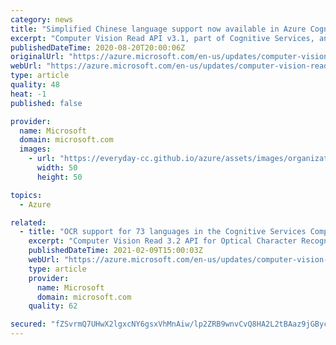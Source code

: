 ```yaml
---
category: news
title: "Simplified Chinese language support now available in Azure Cognitive Services Computer Vision public preview"
excerpt: "Computer Vision Read API v3.1, part of Cognitive Services, announces its public preview with support for Simplified Chinese language."
publishedDateTime: 2020-08-20T20:00:06Z
originalUrl: "https://azure.microsoft.com/en-us/updates/computer-vision-read-31-public-preview-adds-simplified-chinese-ocr/"
webUrl: "https://azure.microsoft.com/en-us/updates/computer-vision-read-31-public-preview-adds-simplified-chinese-ocr/"
type: article
quality: 48
heat: -1
published: false

provider:
  name: Microsoft
  domain: microsoft.com
  images:
    - url: "https://everyday-cc.github.io/azure/assets/images/organizations/microsoft.com-50x50.jpg"
      width: 50
      height: 50

topics:
  - Azure

related:
  - title: "OCR support for 73 languages in the Cognitive Services Computer Vision public preview"
    excerpt: "Computer Vision Read 3.2 API for Optical Character Recognition (OCR), part of Cognitive Services, announces its public preview with support for Simplified Chinese, Traditional Chinese, Japanese, and Korean, and several Latin languages, with option to use the cloud service or deploy the Docker container"
    publishedDateTime: 2021-02-09T15:00:03Z
    webUrl: "https://azure.microsoft.com/en-us/updates/computer-vision-read-ocr-languages-update-preview/"
    type: article
    provider:
      name: Microsoft
      domain: microsoft.com
    quality: 62

secured: "fZSvrmQ7UHwX2lgxcNY6gsxVhMnAiw/lp2ZRB9wnvCvQ8HA2L2tBAaz9jGBycTzPkcdD3Ks61ENJgiaaj8e/TSvZ7BH4JKRRSeuVDByC3lFluvHhuYmLiN3I4C71dFWznQFKwSwEuCt7c1NHxlLb42R/+oDlNC77KqB0JIP/g6pTd6zLFcD2aJJAHESIskQZBg8sJ9+TK/Oyoa1BYDKA3bNuCKPc7Ivx/6Vy6nOrdaJdwvzTkPUmlaNRGCg7RXDh0swMekBZcXUL5KKpF41hED13zX5ACzAuyy2DhShMwOxj4k5BRl2SOhpghf4k+CwYD1N9fPItjnErgSf8xinHkg==;AB8ijF3PGRXHPiDfDZkU/Q=="
---
```


